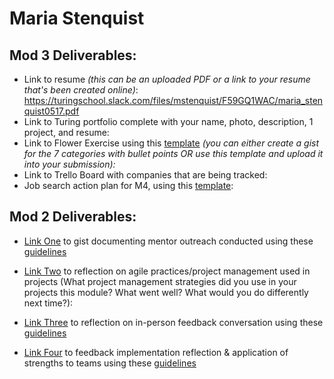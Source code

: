 # Maria Stenquist

## Mod 3 Deliverables:

* Link to resume *(this can be an uploaded PDF or a link to your resume that's been created online)*: 
https://turingschool.slack.com/files/mstenquist/F59GQ1WAC/maria_stenquist0517.pdf
* Link to Turing portfolio complete with your name, photo, description, 1 project, and resume:
* Link to Flower Exercise using this [template](https://github.com/turingschool/career-development-curriculum/blob/master/files/Career%20Unit%20-%20The%20Flower%20Diagram.pdf) *(you can either create a gist for the 7 categories with bullet points OR use this template and upload it into your submission):*
* Link to Trello Board with companies that are being tracked: 
* Job search action plan for M4, using this [template](https://github.com/turingschool/career-development-curriculum/blob/master/module_three/mod_4_action_plan_template.md):

## Mod 2 Deliverables:
* [Link One](https://gist.github.com/mariastenquist/af90163114c70003ed2927fe63a48160) to gist documenting mentor outreach conducted using these [guidelines](https://github.com/turingschool/career-development-curriculum/blob/master/module_two/cold_outreach_i_guidelines.md)

* [Link Two](https://gist.github.com/mariastenquist/a4d1c2b9c44ab9a152ae6a4c78869aad) to reflection on agile practices/project management used in projects (What project management strategies did you use in your projects this module? What went well? What would you do differently next time?):

* [Link Three](https://gist.github.com/mariastenquist/539bd37be91d1cd1f474fc7f5858093e) to reflection on in-person feedback conversation using these [guidelines](https://github.com/turingschool/career-development-curriculum/blob/master/module_two/feedback_conversation_reflection_guidelines.md)

* [Link Four](https://gist.github.com/mariastenquist/9bbd4b85462fe2456d6046155475b2e3) to feedback implementation reflection & application of strengths to teams using these [guidelines](https://github.com/turingschool/career-development-curriculum/blob/master/module_two/feedback_implementation_strengths_reflection.md)
